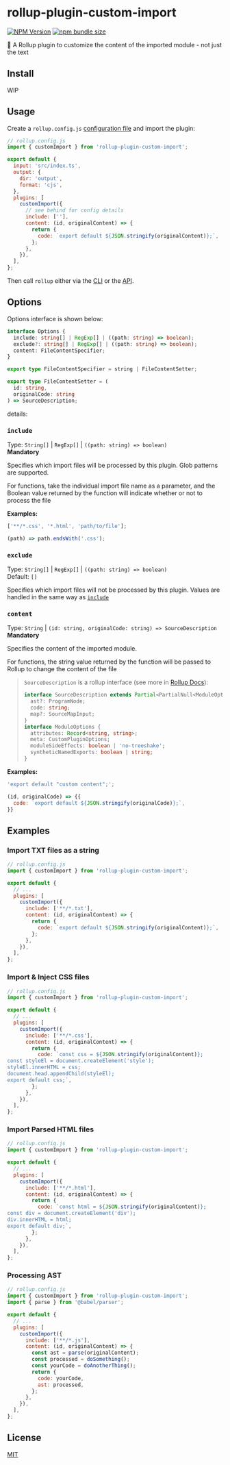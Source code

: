 # rollup-plugin-custom-import

[![NPM Version](https://img.shields.io/npm/v/rollup-plugin-custom-import?style=for-the-badge)](https://www.npmjs.com/package/rollup-plugin-custom-import)
[![npm bundle size](https://img.shields.io/bundlephobia/min/rollup-plugin-custom-import?style=for-the-badge&label=bundle%20size)](https://packagephobia.com/result?p=rollup-plugin-custom-import)

🍣 A Rollup plugin to customize the content of the imported module - not just the text

## Install

WIP

<!-- Using npm / yarn / pnpm:

```console
npm install --save-dev rollup-plugin-custom-import
```

```console
yarn add --dev rollup-plugin-custom-import
```

```console
pnpm add --save-dev rollup-plugin-custom-import
``` -->

## Usage

Create a `rollup.config.js` [configuration file](https://www.rollupjs.org/command-line-interface/#configuration-files) and import the plugin:

```js
// rollup.config.js
import { customImport } from 'rollup-plugin-custom-import';

export default {
  input: 'src/index.ts',
  output: {
    dir: 'output',
    format: 'cjs',
  },
  plugins: [
    customImport({
      // see behind for config details
      include: [''],
      content: (id, originalContent) => {
        return {
          code: `export default ${JSON.stringify(originalContent)};`,
        };
      },
    }),
  ],
};
```

Then call `rollup` either via the [CLI](https://www.rollupjs.org/command-line-interface/) or the [API](https://www.rollupjs.org/javascript-api/).

## Options

Options interface is shown below:

```typescript
interface Options {
  include: string[] | RegExp[] | ((path: string) => boolean);
  exclude?: string[] | RegExp[] | ((path: string) => boolean);
  content: FileContentSpecifier;
}

export type FileContentSpecifier = string | FileContentSetter;

export type FileContentSetter = (
  id: string,
  originalCode: string
) => SourceDescription;
```

details:

### `include`

Type: `String[]` | `RegExp[]` | `((path: string) => boolean)`  
**Mandatory**

Specifies which import files will be processed by this plugin. Glob patterns are supported.

For functions, take the individual import file name as a parameter, and the Boolean value returned by the function will indicate whether or not to process the file

**Examples:**

```js
['**/*.css', '*.html', 'path/to/file'];
```

```js
(path) => path.endsWith('.css');
```

### `exclude`

Type: `String[]` | `RegExp[]` | `((path: string) => boolean)`  
Default: `[]`

Specifies which import files will not be processed by this plugin.
Values are handled in the same way as [`include`](#include)

### `content`

Type: `String` | `(id: string, originalCode: string) => SourceDescription`  
**Mandatory**

Specifies the content of the imported module.

For functions, the string value returned by the function will be passed to Rollup to change the content of the file

> `SourceDescription` is a rollup interface (see more in [Rollup Docs](https://rollupjs.org/plugin-development/#transform)):
>
> ```typescript
> interface SourceDescription extends Partial<PartialNull<ModuleOptions>> {
>   ast?: ProgramNode;
>   code: string;
>   map?: SourceMapInput;
> }
> interface ModuleOptions {
>   attributes: Record<string, string>;
>   meta: CustomPluginOptions;
>   moduleSideEffects: boolean | 'no-treeshake';
>   syntheticNamedExports: boolean | string;
> }
> ```

**Examples:**

```js
'export default "custom content";';
```

```js
(id, originalCode) => {{
  code: `export default ${JSON.stringify(originalCode)};`,
}}
```

## Examples

### Import TXT files as a string

```js
// rollup.config.js
import { customImport } from 'rollup-plugin-custom-import';

export default {
  // ...
  plugins: [
    customImport({
      include: ['**/*.txt'],
      content: (id, originalContent) => {
        return {
          code: `export default ${JSON.stringify(originalContent)};`,
        };
      },
    }),
  ],
};
```

### Import & Inject CSS files

```js
// rollup.config.js
import { customImport } from 'rollup-plugin-custom-import';

export default {
  // ...
  plugins: [
    customImport({
      include: ['**/*.css'],
      content: (id, originalContent) => {
        return {
          code: `const css = ${JSON.stringify(originalContent)};
const styleEl = document.createElement('style');
styleEl.innerHTML = css;
document.head.appendChild(styleEl);
export default css;`,
        };
      },
    }),
  ],
};
```

### Import Parsed HTML files

```js
// rollup.config.js
import { customImport } from 'rollup-plugin-custom-import';

export default {
  // ...
  plugins: [
    customImport({
      include: ['**/*.html'],
      content: (id, originalContent) => {
        return {
          code: `const html = ${JSON.stringify(originalContent)};
const div = document.createElement('div');
div.innerHTML = html;
export default div;`,
        };
      },
    }),
  ],
};
```

### Processing AST

```js
// rollup.config.js
import { customImport } from 'rollup-plugin-custom-import';
import { parse } from '@babel/parser';

export default {
  // ...
  plugins: [
    customImport({
      include: ['**/*.js'],
      content: (id, originalContent) => {
        const ast = parse(originalContent);
        const processed = doSomething();
        const yourCode = doAnotherThing();
        return {
          code: yourCode,
          ast: processed,
        };
      },
    }),
  ],
};
```

## License

[MIT](./LICENSE)
